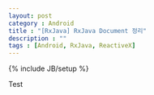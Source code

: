 ```yaml
---
layout: post
category : Android
title : "[RxJava] RxJava Document 정리"
description : ""
tags : [Android, RxJava, ReactiveX]
---
```


{% include JB/setup %}

Test
